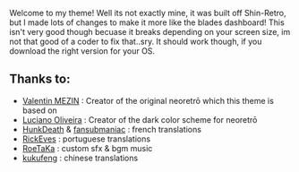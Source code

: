Welcome to my theme! Well its not exactly mine, it was built off Shin-Retro, but I made lots of changes to make it more like the blades dashboard! This isn't very good though becuase it breaks depending on your screen size, im not that good of a coder to fix that..sry. It should work though, if you download the right version for your OS.

## Thanks to:
- [Valentin MEZIN](https://github.com/valsou) : Creator of the original neoretrō which this theme is based on
- [Luciano Oliveira](https://github.com/luciano-work) : Creator of the dark color scheme for neoretrō
- [HunkDeath](https://github.com/HunkDeath)  & [fansubmaniac](https://github.com/fansubmaniac) : french translations
- [RickEves](https://github.com/RickEves)  : portuguese translations
- [RoeTaKa](https://www.youtube.com/channel/UCAbHcM41hzH9lku_3XqFYZg)  : custom sfx & bgm music
- [kukufeng](https://github.com/kukufeng) : chinese translations
